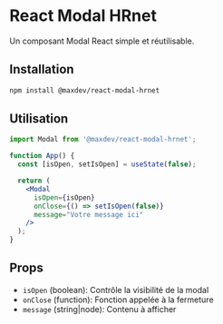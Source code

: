 # React Modal HRnet

Un composant Modal React simple et réutilisable.

## Installation

```bash
npm install @maxdev/react-modal-hrnet
```

## Utilisation

```jsx
import Modal from '@maxdev/react-modal-hrnet';

function App() {
  const [isOpen, setIsOpen] = useState(false);

  return (
    <Modal
      isOpen={isOpen}
      onClose={() => setIsOpen(false)}
      message="Votre message ici"
    />
  );
}
```

## Props

- `isOpen` (boolean): Contrôle la visibilité de la modal
- `onClose` (function): Fonction appelée à la fermeture
- `message` (string|node): Contenu à afficher

